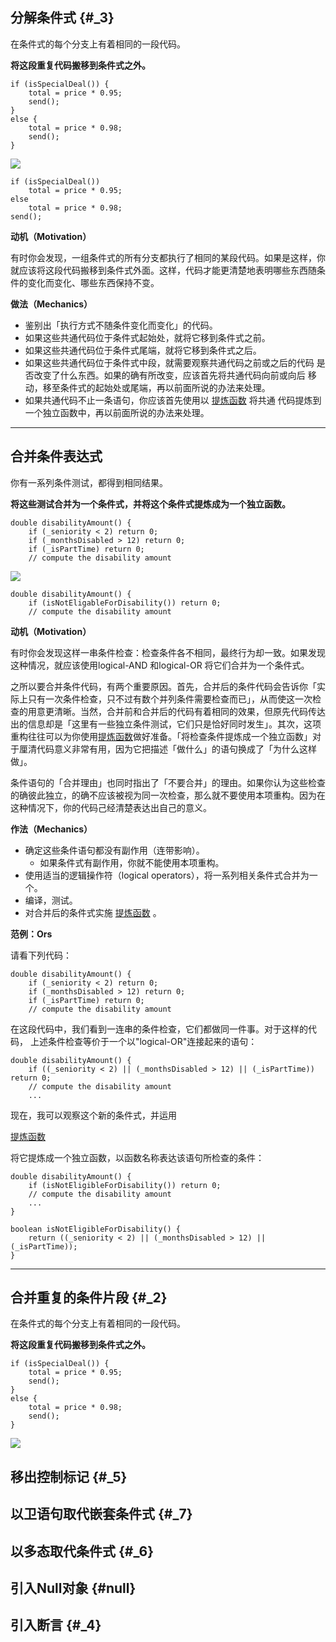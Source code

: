## 分解条件式 {#_3}

在条件式的每个分支上有着相同的一段代码。

**将这段重复代码搬移到条件式之外。**

```
if (isSpecialDeal()) {
    total = price * 0.95;
    send();
}
else {
    total = price * 0.98;
    send();
}
```

![](http://wangvsa.github.io/refactoring-cheat-sheet/images/arrow.gif)

```
if (isSpecialDeal())
    total = price * 0.95;
else
    total = price * 0.98;
send();
```

**动机（Motivation）**

有时你会发现，一组条件式的所有分支都执行了相同的某段代码。如果是这样，你就应该将这段代码搬移到条件式外面。这样，代码才能更清楚地表明哪些东西随条件的变化而变化、哪些东西保持不变。

**做法（Mechanics）**

* 鉴别出「执行方式不随条件变化而变化」的代码。
* 如果这些共通代码位于条件式起始处，就将它移到条件式之前。
* 如果这些共通代码位于条件式尾端，就将它移到条件式之后。
* 如果这些共通代码位于条件式中段，就需要观察共通代码之前或之后的代码 是否改变了什么东西。如果的确有所改变，应该首先将共通代码向前或向后 移动，移至条件式的起始处或尾端，再以前面所说的办法来处理。
* 如果共通代码不止一条语句，你应该首先使用以
  [提炼函数](http://wangvsa.github.io/refactoring-cheat-sheet/composing-methods/#_1)
  将共通 代码提炼到一个独立函数中，再以前面所说的办法来处理。

---

## 合并条件表达式

你有一系列条件测试，都得到相同结果。

**将这些测试合并为一个条件式，并将这个条件式提炼成为一个独立函数。**

```
double disabilityAmount() {
    if (_seniority < 2) return 0;
    if (_monthsDisabled > 12) return 0;
    if (_isPartTime) return 0;
    // compute the disability amount
```

![](http://wangvsa.github.io/refactoring-cheat-sheet/images/arrow.gif)

```
double disabilityAmount() {
    if (isNotEligableForDisability()) return 0;
    // compute the disability amount
```

**动机（Motivation）**

有时你会发现这样一串条件检查：检查条件各不相同，最终行为却一致。如果发现这种情况，就应该使用logical-AND 和logical-OR 将它们合并为一个条件式。

之所以要合并条件代码，有两个重要原因。首先，合并后的条件代码会告诉你「实际上只有一次条件检查，只不过有数个并列条件需要检查而已」，从而使这一次检查的用意更清晰。当然，合并前和合并后的代码有着相同的效果，但原先代码传达出的信息却是「这里有一些独立条件测试，它们只是恰好同时发生」。其次，这项重构往往可以为你使用[提炼函数](http://wangvsa.github.io/refactoring-cheat-sheet/composing-methods/#_1)做好准备。「将检查条件提炼成一个独立函数」对于厘清代码意义非常有用，因为它把描述「做什么」的语句换成了「为什么这样做」。

条件语句的「合并理由」也同时指出了「不要合并」的理由。如果你认为这些检查的确彼此独立，的确不应该被视为同一次检查，那么就不要使用本项重构。因为在 这种情况下，你的代码己经清楚表达出自己的意义。

**作法（Mechanics）**

* 确定这些条件语句都没有副作用（连带影响）。
  * 如果条件式有副作用，你就不能使用本项重构。
* 使用适当的逻辑操作符（logical operators），将一系列相关条件式合并为一个。
* 编译，测试。
* 对合并后的条件式实施
  [提炼函数](http://wangvsa.github.io/refactoring-cheat-sheet/composing-methods/#_1)
  。

**范例：Ors**

请看下列代码：

```
double disabilityAmount() {
    if (_seniority < 2) return 0;
    if (_monthsDisabled > 12) return 0;
    if (_isPartTime) return 0;
    // compute the disability amount
```

在这段代码中，我们看到一连串的条件检查，它们都做同一件事。对于这样的代码， 上述条件检查等价于一个以"logical-OR"连接起来的语句：

```
double disabilityAmount() {
    if ((_seniority < 2) || (_monthsDisabled > 12) || (_isPartTime)) return 0;
    // compute the disability amount
    ...
```

现在，我可以观察这个新的条件式，并运用

[提炼函数](http://wangvsa.github.io/refactoring-cheat-sheet/composing-methods/#_1)

将它提炼成一个独立函数，以函数名称表达该语句所检查的条件：

```
double disabilityAmount() {
    if (isNotEligibleForDisability()) return 0;
    // compute the disability amount
    ...
}

boolean isNotEligibleForDisability() {
    return ((_seniority < 2) || (_monthsDisabled > 12) || (_isPartTime));
}
```

---

## 合并重复的条件片段 {#_2}

在条件式的每个分支上有着相同的一段代码。

**将这段重复代码搬移到条件式之外。**

```
if (isSpecialDeal()) {
    total = price * 0.95;
    send();
}
else {
    total = price * 0.98;
    send();
}
```

![](http://wangvsa.github.io/refactoring-cheat-sheet/images/arrow.gif)

## 移出控制标记 {#_5}

## 以卫语句取代嵌套条件式 {#_7}

## 以多态取代条件式 {#_6}

## 引入Null对象 {#null}

## 引入断言 {#_4}




